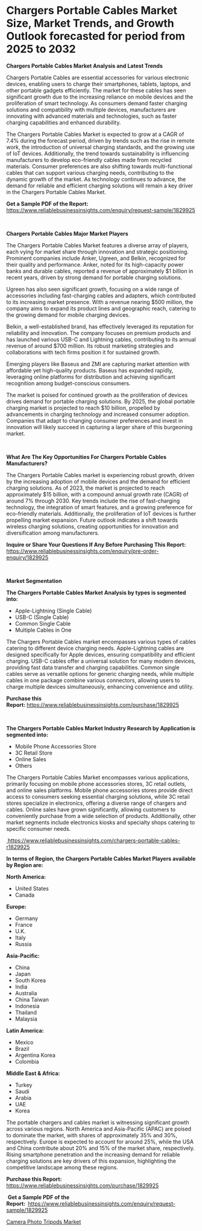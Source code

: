 <p><h1>Chargers Portable Cables Market Size, Market Trends, and Growth Outlook forecasted for period from 2025 to 2032</h1></p><p><strong>Chargers Portable Cables Market Analysis and Latest Trends</strong></p>
<p><p>Chargers Portable Cables are essential accessories for various electronic devices, enabling users to charge their smartphones, tablets, laptops, and other portable gadgets efficiently. The market for these cables has seen significant growth due to the increasing reliance on mobile devices and the proliferation of smart technology. As consumers demand faster charging solutions and compatibility with multiple devices, manufacturers are innovating with advanced materials and technologies, such as faster charging capabilities and enhanced durability.</p><p>The Chargers Portable Cables Market is expected to grow at a CAGR of 7.4% during the forecast period, driven by trends such as the rise in remote work, the introduction of universal charging standards, and the growing use of IoT devices. Additionally, the trend towards sustainability is influencing manufacturers to develop eco-friendly cables made from recycled materials. Consumer preferences are also shifting towards multi-functional cables that can support various charging needs, contributing to the dynamic growth of the market. As technology continues to advance, the demand for reliable and efficient charging solutions will remain a key driver in the Chargers Portable Cables Market.</p></p>
<p><strong>Get a Sample PDF of the Report:&nbsp;</strong> <a href="https://www.reliablebusinessinsights.com/enquiry/request-sample/1829925?utm_campaign=2296&utm_medium=2&utm_source=Github&utm_content=ia&utm_term=05042025&utm_id=chargers-portable-cables">https://www.reliablebusinessinsights.com/enquiry/request-sample/1829925</a></p>
<p>&nbsp;</p>
<p><strong>Chargers Portable Cables Major Market Players</strong></p>
<p><p>The Chargers Portable Cables Market features a diverse array of players, each vying for market share through innovation and strategic positioning. Prominent companies include Anker, Ugreen, and Belkin, recognized for their quality and performance. Anker, noted for its high-capacity power banks and durable cables, reported a revenue of approximately $1 billion in recent years, driven by strong demand for portable charging solutions. </p><p>Ugreen has also seen significant growth, focusing on a wide range of accessories including fast-charging cables and adapters, which contributed to its increasing market presence. With a revenue nearing $500 million, the company aims to expand its product lines and geographic reach, catering to the growing demand for mobile charging devices.</p><p>Belkin, a well-established brand, has effectively leveraged its reputation for reliability and innovation. The company focuses on premium products and has launched various USB-C and Lightning cables, contributing to its annual revenue of around $700 million. Its robust marketing strategies and collaborations with tech firms position it for sustained growth.</p><p>Emerging players like Baseus and ZMI are capturing market attention with affordable yet high-quality products. Baseus has expanded rapidly, leveraging online platforms for distribution and achieving significant recognition among budget-conscious consumers.</p><p>The market is poised for continued growth as the proliferation of devices drives demand for portable charging solutions. By 2025, the global portable charging market is projected to reach $10 billion, propelled by advancements in charging technology and increased consumer adoption. Companies that adapt to changing consumer preferences and invest in innovation will likely succeed in capturing a larger share of this burgeoning market.</p></p>
<p>&nbsp;</p>
<p><strong>What Are The Key Opportunities For Chargers Portable Cables Manufacturers?</strong></p>
<p><p>The Chargers Portable Cables market is experiencing robust growth, driven by the increasing adoption of mobile devices and the demand for efficient charging solutions. As of 2023, the market is projected to reach approximately $15 billion, with a compound annual growth rate (CAGR) of around 7% through 2030. Key trends include the rise of fast-charging technology, the integration of smart features, and a growing preference for eco-friendly materials. Additionally, the proliferation of IoT devices is further propelling market expansion. Future outlook indicates a shift towards wireless charging solutions, creating opportunities for innovation and diversification among manufacturers.</p></p>
<p><strong>Inquire or Share Your Questions If Any Before Purchasing This Report:</strong> <a href="https://www.reliablebusinessinsights.com/enquiry/pre-order-enquiry/1829925?utm_campaign=2296&utm_medium=2&utm_source=Github&utm_content=ia&utm_term=05042025&utm_id=chargers-portable-cables">https://www.reliablebusinessinsights.com/enquiry/pre-order-enquiry/1829925</a></p>
<p>&nbsp;</p>
<p><strong>Market Segmentation</strong></p>
<p><strong>The Chargers Portable Cables Market Analysis by types is segmented into:</strong></p>
<p><ul><li>Apple-Lightning (Single Cable)</li><li>USB-C (Single Cable)</li><li>Common Single Cable</li><li>Multiple Cables in One</li></ul></p>
<p><p>The Chargers Portable Cables market encompasses various types of cables catering to different device charging needs. Apple-Lightning cables are designed specifically for Apple devices, ensuring compatibility and efficient charging. USB-C cables offer a universal solution for many modern devices, providing fast data transfer and charging capabilities. Common single cables serve as versatile options for generic charging needs, while multiple cables in one package combine various connectors, allowing users to charge multiple devices simultaneously, enhancing convenience and utility.</p></p>
<p><strong>Purchase this Report:&nbsp;</strong><a href="https://www.reliablebusinessinsights.com/purchase/1829925?utm_campaign=2296&utm_medium=2&utm_source=Github&utm_content=ia&utm_term=05042025&utm_id=chargers-portable-cables">https://www.reliablebusinessinsights.com/purchase/1829925</a></p>
<p>&nbsp;</p>
<p><strong>The Chargers Portable Cables Market Industry Research by Application is segmented into:</strong></p>
<p><ul><li>Mobile Phone Accessories Store</li><li>3C Retail Store</li><li>Online Sales</li><li>Others</li></ul></p>
<p><p>The Chargers Portable Cables Market encompasses various applications, primarily focusing on mobile phone accessories stores, 3C retail outlets, and online sales platforms. Mobile phone accessories stores provide direct access to consumers seeking essential charging solutions, while 3C retail stores specialize in electronics, offering a diverse range of chargers and cables. Online sales have grown significantly, allowing customers to conveniently purchase from a wide selection of products. Additionally, other market segments include electronics kiosks and specialty shops catering to specific consumer needs.</p></p>
<p><a href="https://www.reliablebusinessinsights.com/chargers-portable-cables-r1829925?utm_campaign=2296&utm_medium=2&utm_source=Github&utm_content=ia&utm_term=05042025&utm_id=chargers-portable-cables">&nbsp;https://www.reliablebusinessinsights.com/chargers-portable-cables-r1829925</a></p>
<p><strong>In terms of Region, the Chargers Portable Cables Market Players available by Region are:</strong></p>
<p>
    <p> <strong> North America: </strong>
        <ul>
            <li>United States</li>
            <li>Canada</li>
        </ul>
        </p> 
    <p> <strong> Europe: </strong>
        <ul>
            <li>Germany</li>
            <li>France</li>
            <li>U.K.</li>
            <li>Italy</li>
            <li>Russia</li>
        </ul>
        </p> 
    <p> <strong> Asia-Pacific: </strong>
        <ul>
            <li>China</li>
            <li>Japan</li>
            <li>South Korea</li>
            <li>India</li>
            <li>Australia</li>
            <li>China Taiwan</li>
            <li>Indonesia</li>
            <li>Thailand</li>
            <li>Malaysia</li>
        </ul>
        </p> 
    <p> <strong> Latin America: </strong>
        <ul>
            <li>Mexico</li>
            <li>Brazil</li>
            <li>Argentina Korea</li>
            <li>Colombia</li>
        </ul>
        </p> 
    <p> <strong> Middle East & Africa: </strong>
        <ul>
            <li>Turkey</li>
            <li>Saudi</li>
            <li>Arabia</li>
            <li>UAE</li>
            <li>Korea</li>
        </ul>
    </p>
    </p>
<p><p>The portable chargers and cables market is witnessing significant growth across various regions. North America and Asia-Pacific (APAC) are poised to dominate the market, with shares of approximately 35% and 30%, respectively. Europe is expected to account for around 25%, while the USA and China contribute about 20% and 15% of the market share, respectively. Rising smartphone penetration and the increasing demand for reliable charging solutions are key drivers of this expansion, highlighting the competitive landscape among these regions.</p></p>
<p><strong>Purchase this Report: </strong><a href="https://www.reliablebusinessinsights.com/purchase/1829925?utm_campaign=2296&utm_medium=2&utm_source=Github&utm_content=ia&utm_term=05042025&utm_id=chargers-portable-cables">https://www.reliablebusinessinsights.com/purchase/1829925</a></p>
<p>&nbsp;<strong>Get a Sample PDF of the Report:&nbsp;&nbsp;</strong><a href="https://www.reliablebusinessinsights.com/enquiry/request-sample/1829925?utm_campaign=2296&utm_medium=2&utm_source=Github&utm_content=ia&utm_term=05042025&utm_id=chargers-portable-cables">https://www.reliablebusinessinsights.com/enquiry/request-sample/1829925</a></p>
<p><strong></strong></p>
<p><p><a href="https://github.com/mharielmesa/Market-Research-Report-List-5/blob/main/camera-photo-tripods-market.md?utm_campaign=2296&utm_medium=2&utm_source=Github&utm_content=ia&utm_term=05042025&utm_id=chargers-portable-cables">Camera Photo Tripods Market</a></p></p>